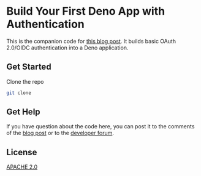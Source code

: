 # Build Your First Deno App with Authentication

This is the companion code for [this blog post](https://developer.okta.com/blog/2020/09/11/2020-09-14-deno-with-auth). It builds basic OAuth 2.0/OIDC authentication into a Deno application.

## Get Started

Clone the repo

```sh
git clone 
```

## Get Help

If you have question about the code here, you can post it to the comments of the [blog post](https://developer.okta.com/blog/2020/09/11/2020-09-14-deno-with-auth) or to the [developer forum](https://devforum.okta.com).

## License

[APACHE 2.0](LICENSE)